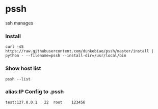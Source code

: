 # pssh
ssh manages

### Install
    curl -sS https://raw.githubusercontent.com/dunkebiao/pssh/master/install | python - --filename=pssh --install-dir=/usr/local/bin

### Show host list
    pssh --list
    
### alias:IP Config to .pssh
    test:127.0.0.1   22  root    123456
    
